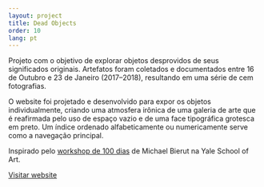```yaml
---
layout: project
title: Dead Objects
order: 10
lang: pt
---
```


Projeto com o objetivo de explorar objetos desprovidos de seus significados originais. Artefatos foram coletados e documentados entre 16 de Outubro e 23 de Janeiro (2017&ndash;2018), resultando em uma série de cem fotografias.

O website foi projetado e desenvolvido para expor os objetos individualmente, criando uma atmosfera irônica de uma galeria de arte que é reafirmada pelo uso de espaço vazio e de uma face tipográfica grotesca em preto. Um índice ordenado alfabeticamente ou numericamente serve como a navegação principal.

<p class="specifications">Inspirado pelo <a href="https://goo.gl/wx1Q1A" target="_blank">workshop de 100 dias</a> de Michael Bierut na Yale School of Art.</p>

<p class="specifications"><a href="https://vitorcarvalho.net/deadobjects" target="_blank">Visitar website</a></p>